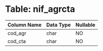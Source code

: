 # Table: nif_agrcta

| Column Name | Data Type | Nullable |
|-------------|-----------|----------|
| cod_agr | char | NO |
| cod_cta | char | NO |
